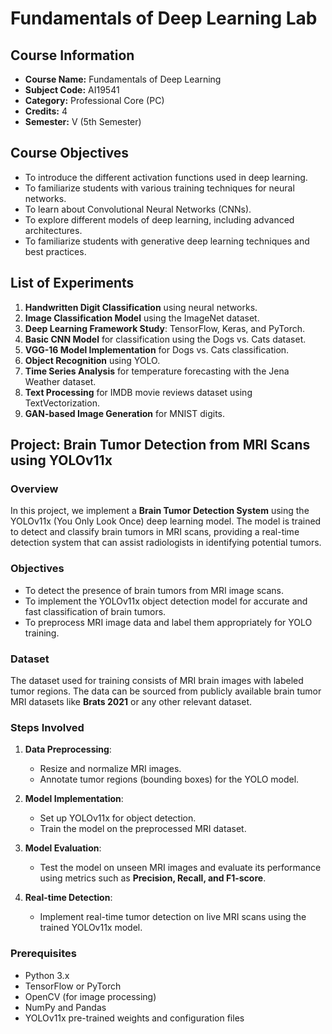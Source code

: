 # Fundamentals of Deep Learning Lab

## Course Information
- **Course Name:** Fundamentals of Deep Learning
- **Subject Code:** AI19541
- **Category:** Professional Core (PC)
- **Credits:** 4
- **Semester:** V (5th Semester)

## Course Objectives
- To introduce the different activation functions used in deep learning.
- To familiarize students with various training techniques for neural networks.
- To learn about Convolutional Neural Networks (CNNs).
- To explore different models of deep learning, including advanced architectures.
- To familiarize students with generative deep learning techniques and best practices.

## List of Experiments
1. **Handwritten Digit Classification** using neural networks.
2. **Image Classification Model** using the ImageNet dataset.
3. **Deep Learning Framework Study**: TensorFlow, Keras, and PyTorch.
4. **Basic CNN Model** for classification using the Dogs vs. Cats dataset.
5. **VGG-16 Model Implementation** for Dogs vs. Cats classification.
6. **Object Recognition** using YOLO.
7. **Time Series Analysis** for temperature forecasting with the Jena Weather dataset.
8. **Text Processing** for IMDB movie reviews dataset using TextVectorization.
9. **GAN-based Image Generation** for MNIST digits.

## Project: Brain Tumor Detection from MRI Scans using YOLOv11x

### Overview
In this project, we implement a **Brain Tumor Detection System** using the YOLOv11x (You Only Look Once) deep learning model. The model is trained to detect and classify brain tumors in MRI scans, providing a real-time detection system that can assist radiologists in identifying potential tumors.

### Objectives
- To detect the presence of brain tumors from MRI image scans.
- To implement the YOLOv11x object detection model for accurate and fast classification of brain tumors.
- To preprocess MRI image data and label them appropriately for YOLO training.

### Dataset
The dataset used for training consists of MRI brain images with labeled tumor regions. The data can be sourced from publicly available brain tumor MRI datasets like **Brats 2021** or any other relevant dataset.

### Steps Involved
1. **Data Preprocessing**:
   - Resize and normalize MRI images.
   - Annotate tumor regions (bounding boxes) for the YOLO model.
   
2. **Model Implementation**:
   - Set up YOLOv11x for object detection.
   - Train the model on the preprocessed MRI dataset.
   
3. **Model Evaluation**:
   - Test the model on unseen MRI images and evaluate its performance using metrics such as **Precision, Recall, and F1-score**.

4. **Real-time Detection**:
   - Implement real-time tumor detection on live MRI scans using the trained YOLOv11x model.

### Prerequisites
- Python 3.x
- TensorFlow or PyTorch
- OpenCV (for image processing)
- NumPy and Pandas
- YOLOv11x pre-trained weights and configuration files
